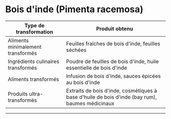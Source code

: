 # Bois d'inde (Pimenta racemosa)

| **Type de transformation**         | **Produit obtenu**                                                                              |
| ---------------------------------- | ----------------------------------------------------------------------------------------------- |
| Aliments minimalement transformés  | Feuilles fraîches de bois d'inde, feuilles séchées                                              |
| Ingrédients culinaires transformés | Poudre de feuilles de bois d'inde, huile essentielle de bois d'inde                             |
| Aliments transformés               | Infusion de bois d'inde, sauces épicées au bois d'inde                                          |
| Produits ultra-transformés         | Extraits de bois d'inde, cosmétiques à base d'huile de bois d'inde (bay rum), baumes médicinaux |

---
